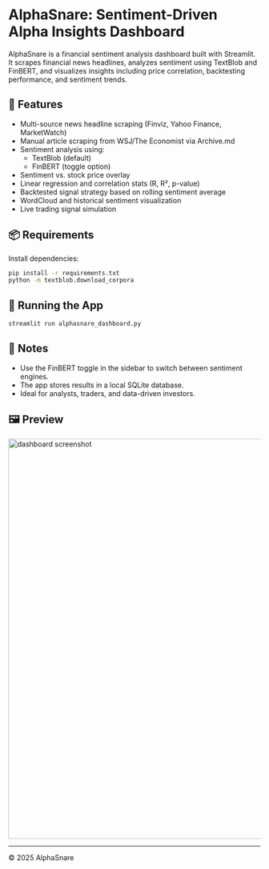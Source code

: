 # AlphaSnare: Sentiment-Driven Alpha Insights Dashboard

AlphaSnare is a financial sentiment analysis dashboard built with Streamlit. It scrapes financial news headlines, analyzes sentiment using TextBlob and FinBERT, and visualizes insights including price correlation, backtesting performance, and sentiment trends.

## 🔧 Features

- Multi-source news headline scraping (Finviz, Yahoo Finance, MarketWatch)
- Manual article scraping from WSJ/The Economist via Archive.md
- Sentiment analysis using:
  - TextBlob (default)
  - FinBERT (toggle option)
- Sentiment vs. stock price overlay
- Linear regression and correlation stats (R, R², p-value)
- Backtested signal strategy based on rolling sentiment average
- WordCloud and historical sentiment visualization
- Live trading signal simulation

## 📦 Requirements

Install dependencies:

```bash
pip install -r requirements.txt
python -m textblob.download_corpora
```

## 🚀 Running the App

```bash
streamlit run alphasnare_dashboard.py
```

## 🧠 Notes

- Use the FinBERT toggle in the sidebar to switch between sentiment engines.
- The app stores results in a local SQLite database.
- Ideal for analysts, traders, and data-driven investors.

## 🖼 Preview

<img src="preview.png" alt="dashboard screenshot" width="800"/>

---

© 2025 AlphaSnare
